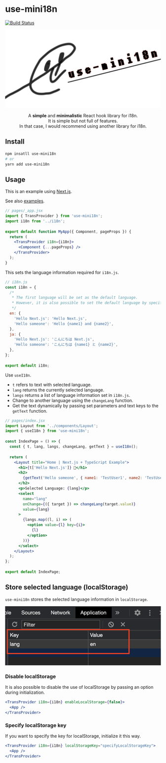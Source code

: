 # use-mini18n

[![Build Status](https://travis-ci.org/shinshin86/use-mini18n.svg?branch=master)](https://travis-ci.org/shinshin86/use-mini18n)

![use-mini18n - logo image](./images/logo.png)

<p align="center">
  A <b>simple</b> and <b>minimalistic</b> React hook library for i18n.<br />
  It is simple but not full of features.<br />
  In that case, I would recommend using another library for i18n.
</p>

## Install

```bash
npm insatll use-mini18n
# or
yarn add use-mini18n
```

## Usage

This is an example using [Next.js](https://github.com/vercel/next.js/).

See also [examples](https://github.com/shinshin86/use-mini18n/tree/master/examples).

```jsx
// pages/_app.jsx
import { TransProvider } from 'use-mini18n';
import i18n from '../i18n';

export default function MyApp({ Component, pageProps }) {
  return (
    <TransProvider i18n={i18n}>
      <Component {...pageProps} />
    </TransProvider>
  );
}
```

This sets the language information required for `i18n.js`.

```js
// i18n.js
const i18n = {
  /*
   * The first language will be set as the default language.
   * However, it is also possible to set the default language by specifying defaultLang.
   */
  en: {
    'Hello Next.js': 'Hello Next.js',
    'Hello someone': 'Hello {name1} and {name2}',
  },
  ja: {
    'Hello Next.js': 'こんにちは Next.js',
    'Hello someone': 'こんにちは {name1} と {name2}',
  },
};

export default i18n;
```

Use `useI18n`.

- `t` refers to text with selected language.
- `lang` returns the currently selected language.
- `langs` returns a list of language information set in `i18n.js`.
- Change to another language using the `changeLang` function.
- Get the text dynamically by passing set parameters and text keys to the `getText` function.

```jsx
// pages/index.jsx
import Layout from '../components/Layout';
import { useI18n } from 'use-mini18n';

const IndexPage = () => {
  const { t, lang, langs, changeLang, getText } = useI18n();

  return (
    <Layout title="Home | Next.js + TypeScript Example">
      <h1>{t['Hello Next.js']} 👋</h1>
      <h2>
        {getText('Hello someone', { name1: 'TestUser1', name2: 'TestUser2' })}
      </h2>
      <p>Selected Language: {lang}</p>
      <select
        name="lang"
        onChange={({ target }) => changeLang(target.value)}
        value={lang}
      >
        {langs.map((l, i) => (
          <option value={l} key={i}>
            {l}
          </option>
        ))}
      </select>
    </Layout>
  );
};

export default IndexPage;
```

## Store selected language (localStorage)

`use-mini18n` stores the selected language information in `localStorage`.

![Screen shot of about of store selected language](./images/store-selected-language.png)

### Disable localStorage

It is also possible to disable the use of localStorage by passing an option during initialization.

```jsx
<TransProvider i18n={i18n} enableLocalStorage={false}>
  <App />
</TransProvider>
```

### Specify localStorage key

If you want to specify the key for localStorage, initialize it this way.

```jsx
<TransProvider i18n={i18n} localStorageKey="specifyLocalStorageKey">
  <App />
</TransProvider>
```
